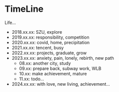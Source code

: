 # TimeLine

Life...

- 2018.xx.xx: SZU, explore
- 2019.xx.xx: responsibility, competition
- 2020.xx.xx: covid, home, precipitation
- 2021.xx.xx: tencent, busy
- 2022.xx.xx: projects, graduate, grow
- 2023.xx.xx: anxiety, pain, lonely, rebirth, new path
  - 08.xx: another city, study
  - 09.xx: prepare back, subway work, WLB
  - 10.xx: make achievement, mature
  - 11.xx: todo...
- 2024.xx.xx: with love, new living, achievement...
